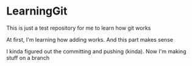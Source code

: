 # LearningGit
This is just a test repository for me to learn how git works

At first, I'm learning how adding works. And this part makes sense

I kinda figured out the committing and pushing (kinda). Now I'm making stuff on a branch